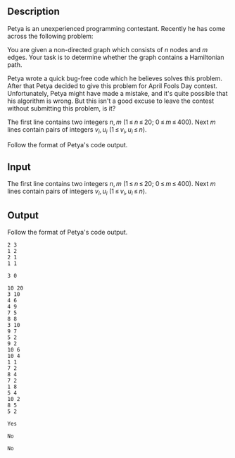 ## Description

<div><p>Petya is an unexperienced programming contestant. Recently he has come across the following problem:</p><p><span class="tex-font-style-it">You are given a non-directed graph which consists of <span class="tex-span"><i>n</i></span> nodes and <span class="tex-span"><i>m</i></span> edges. Your task is to determine whether the graph contains a Hamiltonian path.</span></p><p>Petya wrote a quick bug-free code which he believes solves this problem. After that Petya decided to give this problem for April Fools Day contest. Unfortunately, Petya might have made a mistake, and it's quite possible that his algorithm is wrong. But this isn't a good excuse to leave the contest without submitting this problem, is it?</p></div><div class="input-specification"><p>The first line contains two integers <span class="tex-span"><i>n</i>, <i>m</i></span> <span class="tex-span">(1 ≤ <i>n</i> ≤ 20;&nbsp;0 ≤ <i>m</i> ≤ 400)</span>. Next <span class="tex-span"><i>m</i></span> lines contain pairs of integers <span class="tex-span"><i>v</i><sub class="lower-index"><i>i</i></sub>, <i>u</i><sub class="lower-index"><i>i</i></sub></span> <span class="tex-span">(1 ≤ <i>v</i><sub class="lower-index"><i>i</i></sub>, <i>u</i><sub class="lower-index"><i>i</i></sub> ≤ <i>n</i>)</span>.</p></div><div class="output-specification"><p>Follow the format of Petya's code output.</p></div>

## Input

<p>The first line contains two integers <span class="tex-span"><i>n</i>, <i>m</i></span> <span class="tex-span">(1 ≤ <i>n</i> ≤ 20;&nbsp;0 ≤ <i>m</i> ≤ 400)</span>. Next <span class="tex-span"><i>m</i></span> lines contain pairs of integers <span class="tex-span"><i>v</i><sub class="lower-index"><i>i</i></sub>, <i>u</i><sub class="lower-index"><i>i</i></sub></span> <span class="tex-span">(1 ≤ <i>v</i><sub class="lower-index"><i>i</i></sub>, <i>u</i><sub class="lower-index"><i>i</i></sub> ≤ <i>n</i>)</span>.</p>

## Output

<p>Follow the format of Petya's code output.</p>





```input1
2 3
1 2
2 1
1 1

```




```input2
3 0

```




```input3
10 20
3 10
4 6
4 9
7 5
8 8
3 10
9 7
5 2
9 2
10 6
10 4
1 1
7 2
8 4
7 2
1 8
5 4
10 2
8 5
5 2

```




```output1
Yes

```




```output2
No

```




```output3
No

```


